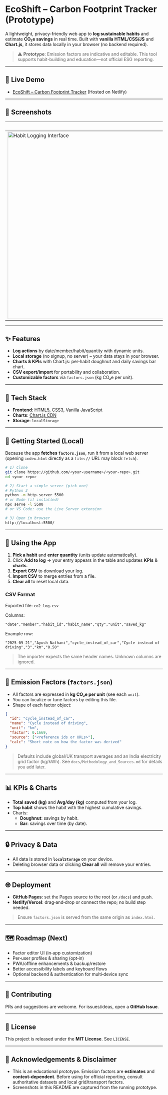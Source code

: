# EcoShift – Carbon Footprint Tracker (Prototype)

A lightweight, privacy-friendly web app to **log sustainable habits** and estimate **CO₂e savings** in real time. Built with **vanilla HTML/CSS/JS** and **Chart.js**, it stores data locally in your browser (no backend required).

> ⚠️ **Prototype**: Emission factors are indicative and editable. This tool supports habit-building and education—not official ESG reporting.

---

## 🔗 Live Demo

- [EcoShift – Carbon Footprint Tracker](https://ecoshifttracker.netlify.app/)
   (Hosted on Netlify)

---

## 📸 Screenshots

| Habit logging UI | Activity log table | Dashboard analytics |
|---|---|---|
| <img width="1307" height="599" alt="Habit Logging Interface" src="https://github.com/user-attachments/assets/8c618d6b-6f25-4f02-952c-bda73cd5e19f" /> | <img width="1080" height="558" alt="Activity Log Table" src="https://github.com/user-attachments/assets/e20e2a9d-2467-4183-9f3c-20e925da921f" /> | <img width="1065" height="451" alt="Dashboard Analytics" src="https://github.com/user-attachments/assets/1bff2d31-8b40-4706-8c46-9968f8ce1459" />

---

## ✨ Features

- **Log actions** by date/member/habit/quantity with dynamic units.
- **Local storage** (no signup, no server) – your data stays in your browser.
- **Charts & KPIs** with Chart.js: per‑habit doughnut and daily savings bar chart.
- **CSV export/import** for portability and collaboration.
- **Customizable factors** via `factors.json` (kg CO₂e per unit).

---

## 🧱 Tech Stack

- **Frontend**: HTML5, CSS3, Vanilla JavaScript
- **Charts**: [Chart.js CDN](https://cdn.jsdelivr.net/npm/chart.js)
- **Storage**: `localStorage`

---

## 🚀 Getting Started (Local)

Because the app **fetches `factors.json`**, run it from a local web server (opening `index.html` directly as a `file://` URL may block `fetch`).

```bash
# 1) Clone
git clone https://github.com/<your-username>/<your-repo>.git
cd <your-repo>

# 2) Start a simple server (pick one)
# Python 3
python -m http.server 5500
# or Node (if installed)
npx serve -l 5500
# or VS Code: use the Live Server extension

# 3) Open in browser
http://localhost:5500/
```

---

## 🧭 Using the App

1. **Pick a habit** and **enter quantity** (units update automatically).
2. Click **Add to log** → your entry appears in the table and updates **KPIs** & **charts**.
3. **Export CSV** to download your log.
4. **Import CSV** to merge entries from a file.
5. **Clear all** to reset local data.

### CSV Format

Exported file: `co2_log.csv`

Columns:
```
"date","member","habit_id","habit_name","qty","unit","saved_kg"
```

Example row:
```
"2025-09-21","Ayush Nathani","cycle_instead_of_car","Cycle instead of driving","3","km","0.50"
```

> The importer expects the same header names. Unknown columns are ignored.

---

## 🔢 Emission Factors (`factors.json`)

- All factors are expressed in **kg CO₂e per unit** (see each `unit`).
- You can localize or tune factors by editing this file.
- Shape of each factor object:

```json
{
  "id": "cycle_instead_of_car",
  "name": "Cycle instead of driving",
  "unit": "km",
  "factor": 0.1669,
  "source": ["<reference ids or URLs>"],
  "calc": "Short note on how the factor was derived"
}
```

> Defaults include global/UK transport averages and an India electricity grid factor (kg/kWh). See `docs/Methodology_and_Sources.md` for details you add later.

---

## 📊 KPIs & Charts

- **Total saved (kg)** and **Avg/day (kg)** computed from your log.
- **Top habit** shows the habit with the highest cumulative savings.
- Charts:
  - **Doughnut**: savings by habit.
  - **Bar**: savings over time (by date).

---

## 🔒 Privacy & Data

- All data is stored in **`localStorage`** on your device.
- Deleting browser data or clicking **Clear all** will remove your entries.

---

## 🌐 Deployment

- **GitHub Pages**: set the Pages source to the root (or `/docs`) and push.
- **Netlify/Vercel**: drag‑and‑drop or connect the repo; no build step needed.

> Ensure `factors.json` is served from the same origin as `index.html`.

---

## 🗺️ Roadmap (Next)

- Factor editor UI (in‑app customization)
- Per‑user profiles & sharing (opt‑in)
- PWA/offline enhancements & backup/restore
- Better accessibility labels and keyboard flows
- Optional backend & authentication for multi‑device sync

---

## 🤝 Contributing

PRs and suggestions are welcome. For issues/ideas, open a **GitHub Issue**.

---

## 📄 License

This project is released under the **MIT License**. See `LICENSE`.

---

## 🙏 Acknowledgements & Disclaimer

- This is an educational prototype. Emission factors are **estimates** and **context‑dependent**. Before using for official reporting, consult authoritative datasets and local grid/transport factors.
- Screenshots in this README are captured from the running prototype.


